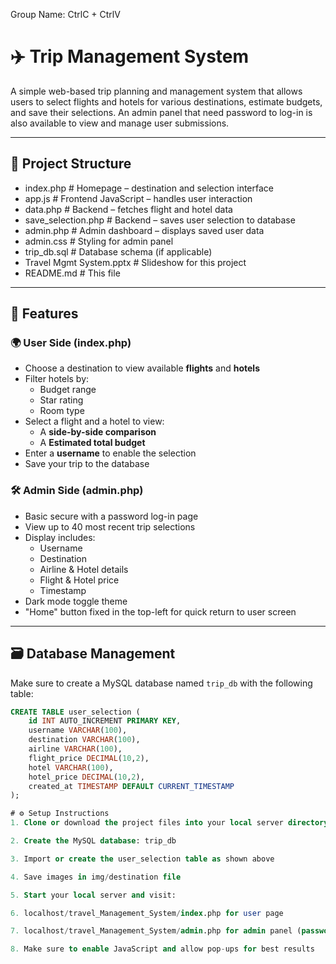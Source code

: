 Group Name: CtrlC + CtrlV
# ✈️ Trip Management System

A simple web-based trip planning and management system that allows users to select flights and hotels for various destinations, estimate budgets, and save their selections. An admin panel that need password to log-in is also available to view and manage user submissions.

---

## 📁 Project Structure
* index.php # Homepage – destination and selection interface
* app.js # Frontend JavaScript – handles user interaction 
* data.php # Backend – fetches flight and hotel data
* save_selection.php # Backend – saves user selection to database
* admin.php # Admin dashboard – displays saved user data
* admin.css # Styling for admin panel
* trip_db.sql # Database schema (if applicable)
* Travel Mgmt System.pptx # Slideshow for this project
* README.md # This file


---

## 🚀 Features

### 🌍 User Side (index.php)
- Choose a destination to view available **flights** and **hotels**
- Filter hotels by:
  - Budget range
  - Star rating
  - Room type
- Select a flight and a hotel to view:
  - A **side-by-side comparison**
  - A **Estimated total budget**
- Enter a **username** to enable the selection
- Save your trip to the database

### 🛠 Admin Side (admin.php)
- Basic secure with a password log-in page
- View up to 40 most recent trip selections
- Display includes:
  - Username
  - Destination
  - Airline & Hotel details
  - Flight & Hotel price
  - Timestamp
- Dark mode toggle theme
- "Home" button fixed in the top-left for quick return to user screen

---

## 🗃 Database Management

Make sure to create a MySQL database named `trip_db` with the following table:

```sql
CREATE TABLE user_selection (
    id INT AUTO_INCREMENT PRIMARY KEY,
    username VARCHAR(100),
    destination VARCHAR(100),
    airline VARCHAR(100),
    flight_price DECIMAL(10,2),
    hotel VARCHAR(100),
    hotel_price DECIMAL(10,2),
    created_at TIMESTAMP DEFAULT CURRENT_TIMESTAMP
);

# ⚙️ Setup Instructions
1. Clone or download the project files into your local server directory (e.g., htdocs/ for XAMPP)

2. Create the MySQL database: trip_db 

3. Import or create the user_selection table as shown above

4. Save images in img/destination file

5. Start your local server and visit:

6. localhost/travel_Management_System/index.php for user page

7. localhost/travel_Management_System/admin.php for admin panel (password is "admin123")

8. Make sure to enable JavaScript and allow pop-ups for best results

